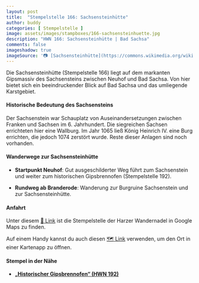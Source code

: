 ```yaml
---
layout: post
title:  "Stempelstelle 166: Sachsensteinhütte"
author: buddy
categories: [ Stempelstelle ]
image: assets/images/stampboxes/166-sachsensteinhuette.jpg
description: "HWN 166: Sachsensteinhütte | Bad Sachsa"
comments: false
imageshadow: true
imageSource: '📷 [Sachsensteinhütte](https://commons.wikimedia.org/wiki/File:Sachsensteinh%C3%BCtte.jpg) von <a href="//commons.wikimedia.org/wiki/User:B.Thomas95" title="User:B.Thomas95">Thomas Binder</a> unter Lizenz [CC BY-SA 4.0](https://creativecommons.org/licenses/by-sa/4.0)'
---
```


Die Sachsensteinhütte (Stempelstelle 166) liegt auf dem markanten Gipsmassiv des Sachsensteins zwischen Neuhof und Bad Sachsa. Von hier bietet sich ein beeindruckender Blick auf Bad Sachsa und das umliegende Karstgebiet. 

#### Historische Bedeutung des Sachsensteins

Der Sachsenstein war Schauplatz von Auseinandersetzungen zwischen Franken und Sachsen im 6. Jahrhundert. Die siegreichen Sachsen errichteten hier eine Wallburg. Im Jahr 1065 ließ König Heinrich IV. eine Burg errichten, die jedoch 1074 zerstört wurde. Reste dieser Anlagen sind noch vorhanden. 

#### Wanderwege zur Sachsensteinhütte

- **Startpunkt Neuhof**: Gut ausgeschilderter Weg führt zum Sachsenstein und weiter zum historischen Gipsbrennofen (Stempelstelle 192). 

- **Rundweg ab Branderode**: Wanderung zur Burgruine Sachsenstein und zur Sachsensteinhütte. 

#### Anfahrt

Unter diesem [📍 Link](https://www.google.com/maps/dir/?api=1&origin=&destination=51.58073%2C%2010.58385) ist die Stempelstelle der Harzer Wandernadel in Google Maps zu finden.

<div class="android-only">
  Auf einem Handy kannst du auch diesen 
  <a href="geo:51.58073,10.58385">🗺️ Link</a> 
  verwenden, um den Ort in einer Kartenapp zu öffnen.
  <p></p>
</div>

#### Stempel in der Nähe

- [**„Historischer Gipsbrennofen“ (HWN 192)**](/stempelstelle-192-historischer-gipsbrennofen)
